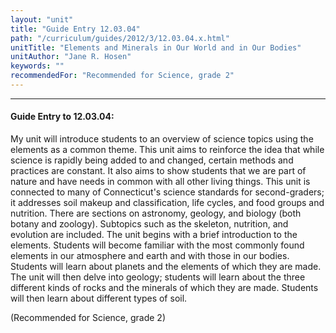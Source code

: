 ```yaml
---
layout: "unit"
title: "Guide Entry 12.03.04"
path: "/curriculum/guides/2012/3/12.03.04.x.html"
unitTitle: "Elements and Minerals in Our World and in Our Bodies"
unitAuthor: "Jane R. Hosen"
keywords: ""
recommendedFor: "Recommended for Science, grade 2"
---
```

<body>
<hr/>
<h4>
Guide Entry to 12.03.04:
</h4>
<p>
My unit will introduce students to an overview of science topics using the elements as a common theme. This unit aims to reinforce the idea that while science is rapidly being added to and changed, certain methods and practices are constant. It also aims to show students that we are part of nature and have needs in common with all other living things. This unit is connected to many of Connecticut's science standards for second-graders; it addresses soil makeup and classification, life cycles, and food groups and nutrition. There are sections on astronomy, geology, and biology (both botany and zoology). Subtopics such as the skeleton, nutrition, and evolution are included. The unit begins with a brief introduction to the elements. Students will become familiar with the most commonly found elements in our atmosphere and earth and with those in our bodies. Students will learn about planets and the elements of which they are made.  The unit will then delve into geology; students will learn about the three different kinds of rocks and the minerals of which they are made. Students will then learn about different types of soil.
</p>
<p>
(Recommended for Science, grade 2)
</p>
</body>